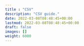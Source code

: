 ```yaml
---
title : "CSV"
description: "CSV guide."
date: 2022-03-08T08:48:45+00:00
lastmod: 2022-03-08T08:48:45+00:00
draft: false
images: []
weight: 6000
---
```


